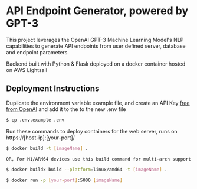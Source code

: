 
#  API Endpoint Generator, powered by GPT-3


This project leverages the OpenAI GPT-3 Machine Learning Model's NLP capabilities to generate API endpoints from user defined server, database and endpoint parameters

Backend built with Python & Flask deployed on a docker container hosted on AWS Lightsail


## Deployment Instructions

 Duplicate the environment variable example file, and create an API Key [free from OpenAI](https://beta.openai.com/account/api-keys) and add it to the to the new .env file 
  
   ```bash
   $ cp .env.example .env
   ```


Run these commands to deploy containers for the web server, runs on https://[host-ip]:[your-port]/
 
 
 ```bash
 $ docker build -t [imageName] .
 
 OR, For M1/ARM64 devices use this build command for multi-arch support 
 
 $ docker buildx build --platform=linux/amd64 -t [imageName] .
 ```
 
 ```bash
 $ docker run -p [your-port]:5000 [imageName]
 ```

